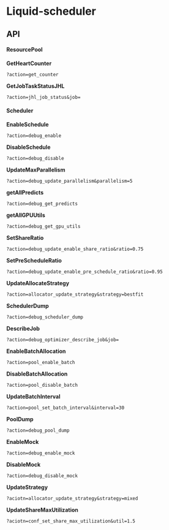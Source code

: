 # Liquid-scheduler


## API

#### ResourcePool
**GetHeartCounter**

```
?action=get_counter
```

**GetJobTaskStatusJHL**

```
?action=jhl_job_status&job=
```

#### Scheduler
**EnableSchedule**
```
?action=debug_enable
```

**DisableSchedule**
```
?action=debug_disable
```

**UpdateMaxParallelism**
```
?action=debug_update_parallelism&parallelism=5
```


**getAllPredicts**
```
?action=debug_get_predicts
```


**getAllGPUUtils**
```
?action=debug_get_gpu_utils
```


**SetShareRatio**
```
?action=debug_update_enable_share_ratio&ratio=0.75
```


**SetPreScheduleRatio**
```
?action=debug_update_enable_pre_schedule_ratio&ratio=0.95
```

**UpdateAllocateStrategy**
```
?action=allocator_update_strategy&strategy=bestfit
```

**SchedulerDump**
```
?action=debug_scheduler_dump
```

**DescribeJob**
```
?action=debug_optimizer_describe_job&job=
```

**EnableBatchAllocation**
```
?action=pool_enable_batch
```

**DisableBatchAllocation**
```
?action=pool_disable_batch
```

**UpdateBatchInterval**
```
?action=pool_set_batch_interval&interval=30
```

**PoolDump**
```
?action=debug_pool_dump
```

**EnableMock**
```
?action=debug_enable_mock
```

**DisableMock**
```
?action=debug_disable_mock
```

**UpdateStrategy**
```
?aciotn=allocator_update_strategy&strategy=mixed
```

**UpdateShareMaxUtilization**
```
?aciotn=conf_set_share_max_utilization&util=1.5
```

